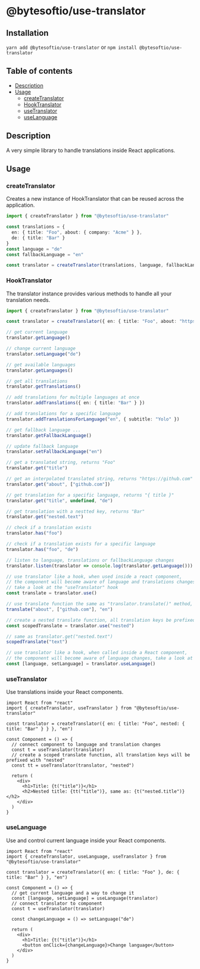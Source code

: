 # @bytesoftio/use-translator

## Installation

`yarn add @bytesoftio/use-translator` or `npm install @bytesoftio/use-translator`

## Table of contents

<!-- START doctoc generated TOC please keep comment here to allow auto update -->
<!-- DON'T EDIT THIS SECTION, INSTEAD RE-RUN doctoc TO UPDATE -->


- [Description](#description)
- [Usage](#usage)
  - [createTranslator](#createtranslator)
  - [HookTranslator](#hooktranslator)
  - [useTranslator](#usetranslator)
  - [useLanguage](#uselanguage)

<!-- END doctoc generated TOC please keep comment here to allow auto update -->

## Description

A very simple library to handle translations inside React applications.

## Usage

### createTranslator

Creates a new instance of HookTranslator that can be reused across the application.

```ts
import { createTranslator } from "@bytesoftio/use-translator"

const translations = {
  en: { title: "Foo", about: { company: "Acme" } },
  de: { title: "Bar" }
}
const language = "de"
const fallbackLanguage = "en"

const translator = createTranslator(translations, language, fallbackLanguage)
```

### HookTranslator

The translator instance provides various methods to handle all your translation needs.

```ts
import { createTranslator } from "@bytesoftio/use-translator"

const translator = createTranslator({ en: { title: "Foo", about: "https://$1", nested: { text: "Bar" } }}, "en")

// get current language
translator.getLanguage()

// change current language
translator.setLanguage("de")

// get available languages
translator.getLanguages()

// get all translations
translator.getTranslations()

// add translations for multiple languages at once
translator.addTranslations({ en: { title: "Bar" } })

// add translations for a specific language
translator.addTranslationsForLanguage("en", { subtitle: "Yolo" })

// get fallback language ...
translator.getFallbackLanguage()

// update fallback language
translator.setFallbackLanguage("en")

// get a translated string, returns "Foo"
translator.get("title")

// get an interpolated translated string, returns "https://github.com"
translator.get("about", ["github.com"])

// get translation for a specific language, returns "{ title }"
translator.get("title", undefined, "de")

// get translation with a nestted key, returns "Bar"
translator.get("nested.text")

// check if a translation exists
translator.has("foo")

// check if a translation exists for a specific language
translator.has("foo", "de")

// listen to language, translations or fallbackLanguage changes
translator.listen(translator => console.log(translator.getLanguage()))

// use translator like a hook, when used inside a react component,
// the component will become aware of language and translations changes,
// take a look at the "useTranslator" hook
const translate = translator.use()

// use translate function the same as "translator.translate()" method, returns "https://github.com"
translate("about", ["github.com"], "en")

// create a nested translate function, all translation keys be prefixed with the given scope "nested"
const scopedTranslate = translator.use("nested")

// same as translator.get("nested.text")
scopedTranslate("text")

// use translator like a hook, when called inside a React component,
// the component will become aware of language changes, take a look at the "useLanguage" hook
const [language, setLanguage] = translator.useLanguage()
```

### useTranslator

Use translations inside your React components.

```tsx
import React from "react"
import { createTranslator, useTranslator } from "@bytesoftio/use-translator"

const translator = createTranslator({ en: { title: "Foo", nested: { title: "Bar" } } }, "en")

const Component = () => {
  // connect component to language and translation changes
  const t = useTranslator(translator)
  // create a scoped translate function, all translation keys will be prefixed with "nested"
  const tt = useTranslator(translator, "nested")

  return (
    <div>
      <h1>Title: {t("title")}</h1>
      <h2>Nested title: {tt("title")}, same as: {t("nested.title")}</h2>
    </div>
  )
}
```

### useLanguage

Use and control current language inside your React components.

```tsx
import React from "react"
import { createTranslator, useLanguage, useTranslator } from "@bytesoftio/use-translator"

const translator = createTranslator({ en: { title: "Foo" }, de: { title: "Bar" } }, "en")

const Component = () => {
  // get current language and a way to change it
  const [langauge, setLanguage] = useLanguage(translator)
  // connect translator to component
  const t = useTranslator(translator)

  const changeLanguage = () => setLanguage("de")

  return (
    <div>
      <h1>Title: {t("title")}</h1>
      <button onClick={changeLanguage}>Change language</button>
    </div>
  )
}
```